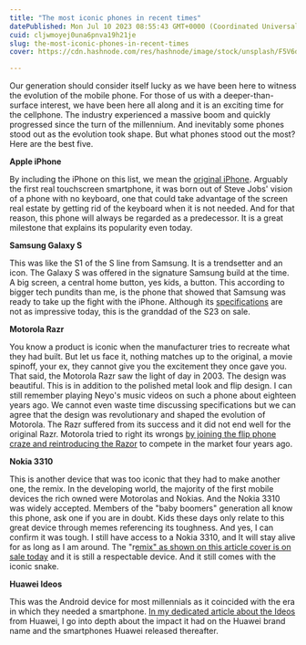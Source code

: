 ```yaml
---
title: "The most iconic phones in recent times"
datePublished: Mon Jul 10 2023 08:55:43 GMT+0000 (Coordinated Universal Time)
cuid: cljwmoyej0una6pnva19h21je
slug: the-most-iconic-phones-in-recent-times
cover: https://cdn.hashnode.com/res/hashnode/image/stock/unsplash/F5V6d7nPsLQ/upload/2ce2785c7aa09aebc0b3ceca5beab883.jpeg

---
```


Our generation should consider itself lucky as we have been here to witness the evolution of the mobile phone. For those of us with a deeper-than-surface interest, we have been here all along and it is an exciting time for the cellphone. The industry experienced a massive boom and quickly progressed since the turn of the millennium. And inevitably some phones stood out as the evolution took shape. But what phones stood out the most? Here are the best five.

**Apple iPhone**

By including the iPhone on this list, we mean the [original iPhone](https://www.gsmarena.com/apple_iphone_3g-2424.php). Arguably the first real touchscreen smartphone, it was born out of Steve Jobs' vision of a phone with no keyboard, one that could take advantage of the screen real estate by getting rid of the keyboard when it is not needed. And for that reason, this phone will always be regarded as a predecessor. It is a great milestone that explains its popularity even today.

**Samsung Galaxy S**

This was like the S1 of the S line from Samsung. It is a trendsetter and an icon. The Galaxy S was offered in the signature Samsung build at the time. A big screen, a central home button, yes kids, a button. This according to bigger tech pundits than me, is the phone that showed that Samsung was ready to take up the fight with the iPhone. Although its [specifications](https://www.gsmarena.com/samsung_i9000_galaxy_s-3115.php) are not as impressive today, this is the granddad of the S23 on sale.

**Motorola Razr**

You know a product is iconic when the manufacturer tries to recreate what they had built. But let us face it, nothing matches up to the original, a movie spinoff, your ex, they cannot give you the excitement they once gave you. That said, the Motorola Razr saw the light of day in 2003. The design was beautiful. This is in addition to the polished metal look and flip design. I can still remember playing Neyo's music videos on such a phone about eighteen years ago. We cannot even waste time discussing specifications but we can agree that the design was revolutionary and shaped the evolution of Motorola. The Razr suffered from its success and it did not end well for the original Razr. Motorola tried to right its wrongs [by joining the flip phone craze and reintroducing the Razor](https://www.techradar.com/reviews/motorola-razr) to compete in the market four years ago.

**Nokia 3310**

This is another device that was too iconic that they had to make another one, the remix. In the developing world, the majority of the first mobile devices the rich owned were Motorolas and Nokias. And the Nokia 3310 was widely accepted. Members of the "baby boomers" generation all know this phone, ask one if you are in doubt. Kids these days only relate to this great device through memes referencing its toughness. And yes, I can confirm it was tough. I still have access to a Nokia 3310, and It will stay alive for as long as I am around. The "r[emix" as shown on this article cover is on sale today](https://www.nokia.com/phones/en_ke/nokia-3310?sku=A00028061) and it is still a respectable device. And it still comes with the iconic snake.

**Huawei Ideos**

This was the Android device for most millennials as it coincided with the era in which they needed a smartphone. [In my dedicated article about the Ideos](https://tech.castynet.africa/huawei-ideos-u8150-the-first-proper-android-phone) from Huawei, I go into depth about the impact it had on the Huawei brand name and the smartphones Huawei released thereafter.